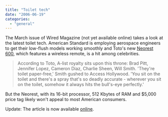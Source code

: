 ```yaml
---
title: "Toilet tech"
date: "2006-06-19"
categories: 
  - "general"
---
```


The March issue of Wired Magazine (not yet available online) takes a look at the latest toilet tech. American Standard is employing aerospace engineers to get their low-flush models working smoothly and Toto's new [Neorest 600](http://www.totousa.com/toto/productpage.asp?PID=692), which features a wireless remote, is a hit among celebrities.

> According to Toto, A-list royalty sits upon this throne: Brad Pitt, Jennifer Lopez, Cameron Diaz, Charlie Sheen, Will Smith. 'They're toilet paper-free,' Smith gushed to Access Hollywood. 'You sit on the toilet and there's a spray that's so deadly accurate - wherever you sit on the toilet, somehow it always hits the bull's-eye perfectly.'

But the Neorest, with its 16-bit processor, 512 Kbytes of RAM and $5,000 price tag likely won't appeal to most American consumers.

Update: The article is now available [online](http://www.wired.com/wired/archive/13.03/toilet.html).
